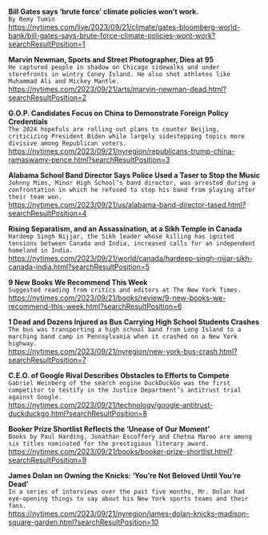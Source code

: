 **Bill Gates says ‘brute force’ climate policies won’t work.**\
`By Remy Tumin`\
https://nytimes.com/live/2023/09/21/climate/gates-bloomberg-world-bank/bill-gates-says-brute-force-climate-policies-wont-work?searchResultPosition=1

**Marvin Newman, Sports and Street Photographer, Dies at 95**\
`He captured people in shadow on Chicago sidewalks and under storefronts in wintry Coney Island. He also shot athletes like Muhammad Ali and Mickey Mantle.`\
https://nytimes.com/2023/09/21/arts/marvin-newman-dead.html?searchResultPosition=2

**G.O.P. Candidates Focus on China to Demonstrate Foreign Policy Credentials**\
`The 2024 hopefuls are rolling out plans to counter Beijing, criticizing President Biden while largely sidestepping topics more divisive among Republican voters.`\
https://nytimes.com/2023/09/21/nyregion/republicans-trump-china-ramaswamy-pence.html?searchResultPosition=3

**Alabama School Band Director Says Police Used a Taser to Stop the Music**\
`Johnny Mims, Minor High School’s band director, was arrested during a confrontation in which he refused to stop his band from playing after their team won.`\
https://nytimes.com/2023/09/21/us/alabama-band-director-tased.html?searchResultPosition=4

**Rising Separatism, and an Assassination, at a Sikh Temple in Canada**\
`Hardeep Singh Nijjar, the Sikh leader whose killing has ignited tensions between Canada and India, increased calls for an independent homeland in India.`\
https://nytimes.com/2023/09/21/world/canada/hardeep-singh-nijjar-sikh-canada-india.html?searchResultPosition=5

**9 New Books We Recommend This Week**\
`Suggested reading from critics and editors at The New York Times.`\
https://nytimes.com/2023/09/21/books/review/9-new-books-we-recommend-this-week.html?searchResultPosition=6

**1 Dead and Dozens Injured as Bus Carrying High School Students Crashes**\
`The bus was transporting a high school band from Long Island to a marching band camp in Pennsylvania when it crashed on a New York highway.`\
https://nytimes.com/2023/09/21/nyregion/new-york-bus-crash.html?searchResultPosition=7

**C.E.O. of Google Rival Describes Obstacles to Efforts to Compete**\
`Gabriel Weinberg of the search engine DuckDuckGo was the first competitor to testify in the Justice Department’s antitrust trial against Google.`\
https://nytimes.com/2023/09/21/technology/google-antitrust-duckduckgo.html?searchResultPosition=8

**Booker Prize Shortlist Reflects the ‘Unease of Our Moment’**\
`Books by Paul Harding, Jonathan Escoffery and Chetna Maroo are among six titles nominated for the prestigious literary award.`\
https://nytimes.com/2023/09/21/books/booker-prize-shortlist.html?searchResultPosition=9

**James Dolan on Owning the Knicks: ‘You’re Not Beloved Until You’re Dead’**\
`In a series of interviews over the past five months, Mr. Dolan had eye-opening things to say about his New York sports teams and their fans.`\
https://nytimes.com/2023/09/21/nyregion/james-dolan-knicks-madison-square-garden.html?searchResultPosition=10


